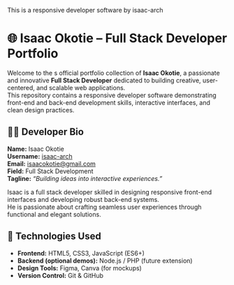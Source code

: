 This is a responsive developer software by isaac-arch
# 🌐 Isaac Okotie – Full Stack Developer Portfolio 

Welcome to the s official portfolio collection of **Isaac Okotie**, a passionate and innovative **Full Stack Developer** dedicated to building creative, user-centered, and scalable web applications.  
This repository contains a responsive developer software  demonstrating front-end and back-end development skills, interactive interfaces, and clean design practices.
## 👨‍💻 Developer Bio

**Name:** Isaac Okotie  
**Username:** [isaac-arch](https://github.com/isaac-arch)  
**Email:** isaacokotie@gmail.com  
**Field:** Full Stack Development  
**Tagline:** *“Building ideas into interactive experiences.”*

Isaac is a full stack developer skilled in designing responsive front-end interfaces and developing robust back-end systems.  
He is passionate about crafting seamless user experiences through functional and elegant solutions.
## 🧩 Technologies Used

- **Frontend:** HTML5, CSS3, JavaScript (ES6+)
- **Backend (optional demos):** Node.js / PHP (future extension)
- **Design Tools:** Figma, Canva (for mockups)
- **Version Control:** Git & GitHub
